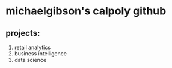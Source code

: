 # michaelgibson's calpoly github
## projects:

1. [retail analytics](https://linkmehere.com)
2. business intelligence
3. data science
